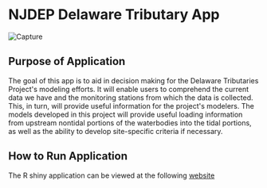 # NJDEP Delaware Tributary App
![Capture](https://user-images.githubusercontent.com/36116239/203406375-d1d7db67-b083-404d-8a84-1898794d5216.PNG)

## Purpose of Application
The goal of this app is to aid in decision making for the Delaware Tributaries Project's modeling efforts. It will enable users to comprehend the current data we have and the monitoring stations from which the data is collected. This, in turn, will provide useful information for the project's modelers. The models developed in this project will provide useful loading information from upstream nontidal portions of the waterbodies into the tidal portions, as well as the ability to develop site-specific criteria if necessary.

## How to Run Application

The R shiny application can be viewed at the following [website](https://kzolea.shinyapps.io/Delaware_Tribs_App/)
